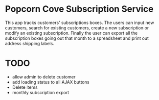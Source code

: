 # Popcorn Cove Subscription Service

This app tracks customers' subscriptions boxes. The users can input new customers, search for existing customers, create a new subscription or modify an existing subscription. Finally the user can export all the subscription boxes going out that month to a spreadsheet and print out address shipping labels.

# TODO

- allow admin to delete customer
- add loading status to all AJAX buttons
- Delete items
- monthly subscription export
